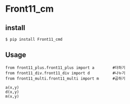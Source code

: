 # Front11_cm

## **install**

```
$ pip install Front11_cmd

```

## **Usage**

```
from front11_plus.front11_plus import a        #더하기
from front11_div.front11_div import d          #나누기
from front11_multi.front11_multi import m      #곱하기

a(x,y)
d(x,y)
m(x,y)
```


